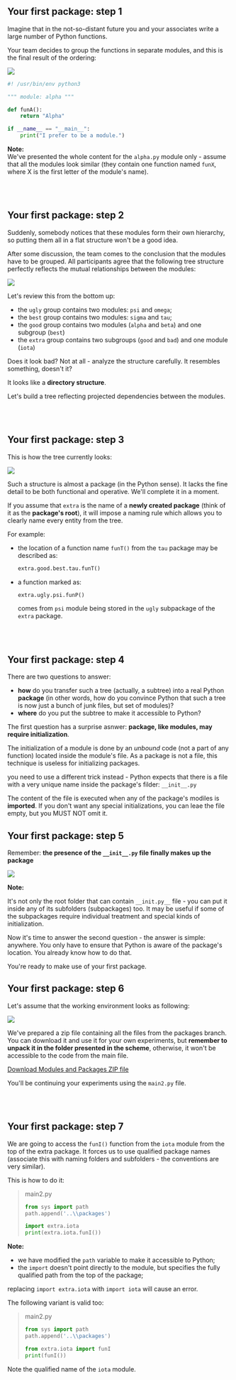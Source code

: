 ## Your first package: step 1
Imagine that in the not-so-distant future you and your associates write a large number of Python functions.

Your team decides to group the functions in separate modules, and this is the final result of the ordering:

![](../img/M1.3.7.png)

```python
#! /usr/bin/env python3

""" module: alpha """

def funA():
    return "Alpha"

if __name__ == "__main__":
    print("I prefer to be a module.")
```

**Note:** <br>
We've presented the whole content for the `alpha.py` module only - assume that all the modules look similar (they contain one function named `funX`, where X is the first letter of the module's name).

<br><br>

## Your first package: step 2
Suddenly, somebody notices that these modules form their own hierarchy, so putting them all in a flat structure won't be a good idea.

After some discussion, the team comes to the conclusion that the modules have to be grouped. All participants agree that the following tree structure perfectly reflects the mutual relationships between the modules:

![](../img/M1.3.8.png)

Let's review this from the bottom up:
- the `ugly` group contains two modules: `psi` and `omega`;
- the `best` group contains two modules: `sigma` and `tau`;
- the `good` group contains two modules (`alpha` and `beta`) and one subgroup (`best`)
- the `extra` group contains two subgroups (`good` and `bad`) and one module (`iota`)

Does it look bad? Not at all - analyze the structure carefully. It resembles something, doesn't it?

It looks like a **directory structure**.

Let's build a tree reflecting projected dependencies between the modules.

<br><br>

## Your first package: step 3

This is how the tree currently looks:

![](../img/M1.3.9.png)


Such a structure is almost a package (in the Python sense). It lacks the fine detail to be both functional and operative. We'll complete it in a moment.

If you assume that `extra` is the name of a **newly created package** (think of it as the **package's root**), it will impose a naming rule which allows you to clearly name every entity from the tree.

For example:
- the location of a function name `funT()` from the `tau` package may be described as:

  ```python
  extra.good.best.tau.funT()
  ```

- a function marked as:

  ```python
  extra.ugly.psi.funP()
  ```

  comes from `psi` module being stored in the `ugly` subpackage of the `extra` package.

<br><br>

## Your first package: step 4

There are two questions to answer:

- **how** do you transfer such a tree (actually, a subtree) into a real Python **package** (in other words, how do you convince Python that such a tree is now just a bunch of junk files, but set of modules)?
- **where** do you put the subtree to make it accessible to Python?

The first question has a surprise asnwer: **package, like modules, may require initialization**.

The initialization of a module is done by an _unbound_ code (not a part of any function) located inside the module's file. As a package is not a file, this technique is useless for initializing packages. 

you need to use a different trick instead - Python expects that there is a file with a very unique name inside the package's filder: `__init__.py`

The content of the file is executed when any of the package's modiles is **imported**. If you don't want any special initializations, you can leae the file empty, but you MUST NOT omit it. 

## Your first package: step 5

Remember: **the presence of the `__init__.py` file finally makes up the package**

![](../img/M1.3.10.png)


**Note:** 

It's not only the root folder that can contain `__init.py__` file - you can put it inside any of its subfolders (subpackages) too. It may be useful if some of the subpackages require individual treatment and special kinds of initialization.

Now it's time to answer the second question - the answer is simple: anywhere. You only have to ensure that Python is aware of the package's location. You already know how to do that.

You're ready to make use of your first package.


## Your first package: step 6

Let's assume that the working environment looks as following:

![](../img/M1.3.11.png)

We've prepared a zip file containing all the files from the packages branch. You can download it and use it for your own experiments, but **remember to unpack it in the folder presented in the scheme**, otherwise, it won't be accessible to the code from the main file.

[Download Modules and Packages ZIP file](../downloads/ModulesAndPackages.zip)

You'll be continuing your experiments using the `main2.py` file.

<br><br>

## Your first package: step 7

We are going to access the `funI()` function from the `iota` module from the top of the extra package. It forces us to use qualified package names (associate this with naming folders and subfolders - the conventions are very similar).

This is how to do it:

>main2.py
>```python
>from sys import path
>path.append('..\\packages')
>
>import extra.iota
>print(extra.iota.funI())
>```

**Note:**

- we have modified the `path` variable to make it accessible to Python;
- the `import` doesn't point directly to the module, but specifies the fully qualified path from the top of the package;

replacing `import extra.iota` with `import iota` will cause an error.

The following variant is valid too:

>main2.py
>```python
>from sys import path
>path.append('..\\packages')
>
>from extra.iota import funI
>print(funI())
>```

Note the qualified name of the `iota` module.